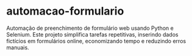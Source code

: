 # automacao-formulario
Automação de preenchimento de formulário web usando Python e Selenium. Este projeto simplifica tarefas repetitivas, inserindo dados fictícios em formulários online, economizando tempo e reduzindo erros manuais.
